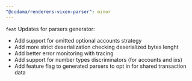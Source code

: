 ```yaml
---
"@codama/renderers-vixen-parser": minor
---
```


`feat` Updates for parsers generator:
 - Add support for omitted optional accounts strategy
 - Add more strict deserialization checking deserialized bytes lenght
 - Add better error monitoring with tracing
 - Add support for number types discriminators (for accounts and ixs)
 - Add feature flag to generated parsers to opt in for shared transaction data
